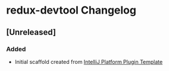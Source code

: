 <!-- Keep a Changelog guide -> https://keepachangelog.com -->

# redux-devtool Changelog

## [Unreleased]
### Added
- Initial scaffold created from [IntelliJ Platform Plugin Template](https://github.com/JetBrains/intellij-platform-plugin-template)
